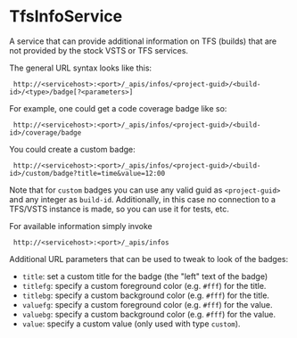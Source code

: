 # TfsInfoService

A service that can provide additional information on TFS (builds) that are not provided
by the stock VSTS or TFS services.

The general URL syntax looks like this:

     http://<servicehost>:<port>/_apis/infos/<project-guid>/<build-id>/<type>/badge[?<parameters>]

For example, one could get a code coverage badge like so:

     http://<servicehost>:<port>/_apis/infos/<project-guid>/<build-id>/coverage/badge
     
You could create a custom badge:

     http://<servicehost>:<port>/_apis/infos/<project-guid>/<build-id>/custom/badge?title=time&value=12:00
     
Note that for `custom` badges you can use any valid guid as `<project-guid>` and any integer as `build-id`.
Additionally, in this case no connection to a TFS/VSTS instance is made, so you can use it for tests, etc.
     
For available information simply invoke 

     http://<servicehost>:<port>/_apis/infos
     
Additional URL parameters that can be used to tweak to look of the badges:

* `title`: set a custom title for the badge (the "left" text of the badge)
* `titlefg`: specify a custom foreground color (e.g. `#fff`) for the title.
* `titlebg`: specify a custom background color (e.g. `#fff`) for the title.
* `valuefg`: specify a custom foreground color (e.g. `#fff`) for the value.
* `valuebg`: specify a custom background color (e.g. `#fff`) for the value.
* `value`: specify a custom value (only used with type `custom`).
